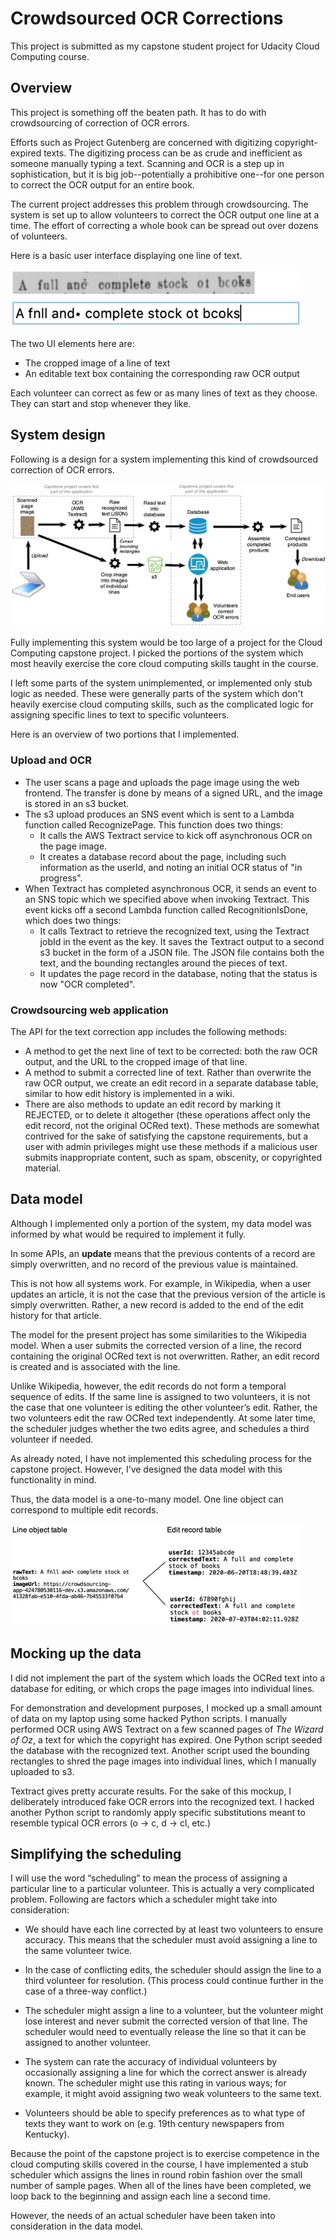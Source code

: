 # Crowdsourced OCR Corrections

This project is submitted as my capstone student project for Udacity
Cloud Computing course.


## Overview

This project is something off the beaten path.  It has to do with
crowdsourcing of correction of OCR errors.

Efforts such as Project Gutenberg are concerned with digitizing
copyright-expired texts.  The digitizing process can be as crude and
inefficient as someone manually typing a text.  Scanning and OCR is a
step up in sophistication, but it is big job--potentially a
prohibitive one--for one person to correct the OCR output for an
entire book.

The current project addresses this problem through crowdsourcing.  The
system is set up to allow volunteers to correct the OCR output one line
at a time.  The effort of correcting a whole book can be spread out over
dozens of volunteers.

Here is a basic user interface displaying one line of text.

![Alt text](images/design_02.png?raw=true "Image 2")

The two UI elements here are:
* The cropped image of a line of text
* An editable text box containing the corresponding raw OCR output

Each volunteer can correct as few or as many lines of text as they
choose.  They can start and stop whenever they like.


## System design

Following is a design for a system implementing this kind of
crowdsourced correction of OCR errors.

![Alt text](images/design_01.png?raw=true "Image 1")

Fully implementing this system would be too large of a project for the
Cloud Computing capstone project.  I picked the portions of the system
which most heavily exercise the core cloud computing skills taught in
the course.

I left some parts of the system unimplemented, or implemented only stub
logic as needed.  These were generally parts of the system which don't
heavily exercise cloud computing skills, such as the complicated logic
for assigning specific lines to text to specific volunteers.

Here is an overview of two portions that I implemented.

### Upload and OCR

* The user scans a page and uploads the page image using the web frontend.  The transfer is done by means of a signed URL, and the image is stored in an s3 bucket.
* The s3 upload produces an SNS event which is sent to a Lambda function called RecognizePage.  This function does two things:
  * It calls the AWS Textract service to kick off asynchronous OCR on the page image.
  * It creates a database record about the page, including such information as the userId, and noting an initial OCR status of "in progress".
* When Textract has completed asynchronous OCR, it sends an event to an SNS topic which we specified above when invoking Textract.  This event kicks off a second Lambda function called RecognitionIsDone, which does two things:
  * It calls Textract to retrieve the recognized text, using the Textract jobId in the event as the key.  It saves the Textract output to a second s3 bucket in the form of a JSON file.  The JSON file contains both the text, and the bounding rectangles around the pieces of text.
  * It updates the page record in the database, noting that the status is now "OCR completed".

### Crowdsourcing web application

The API for the text correction app includes the following methods:

* A method to get the next line of text to be corrected: both the raw OCR output, and the URL to the cropped image of that line.
* A method to submit a corrected line of text.  Rather than overwrite the raw OCR output, we create an edit record in a separate database table, similar to how edit history is implemented in a wiki.
* There are also methods to update an edit record by marking it REJECTED, or to delete it altogether (these operations affect only the edit record, not the original OCRed text).  These methods are somewhat contrived for the sake of satisfying the capstone requirements, but a user with admin privileges might use these methods if a malicious user submits inappropriate content, such as spam, obscenity, or copyrighted material.


## Data model

Although I implemented only a portion of the system, my data model was
informed by what would be required to implement it fully.

In some APIs, an **update** means that the previous contents of a record
are simply overwritten, and no record of the previous value is
maintained.

This is not how all systems work.  For example, in Wikipedia, when a
user updates an article, it is not the case that the previous version
of the article is simply overwritten.  Rather, a new record is added
to the end of the edit history for that article.

The model for the present project has some similarities to the
Wikipedia model.  When a user submits the corrected version of a line,
the record containing the original OCRed text is not overwritten.
Rather, an edit record is created and is associated with the line.

Unlike Wikipedia, however, the edit records do not form a temporal
sequence of edits.  If the same line is assigned to two volunteers, it
is not the case that one volunteer is editing the other volunteer’s
edit.  Rather, the two volunteers edit the raw OCRed text
independently.  At some later time, the scheduler judges whether the
two edits agree, and schedules a third volunteer if needed.

As already noted, I have not implemented this scheduling process for
the capstone project.  However, I’ve designed the data model with this
functionality in mind.

Thus, the data model is a one-to-many model.  One line object can
correspond to multiple edit records.

![Alt text](images/design_03.png?raw=true "Image 3")


## Mocking up the data

I did not implement the part of the system which loads the OCRed text into
a database for editing, or which crops the page images into individual lines.

For demonstration and development purposes, I mocked up a small amount
of data on my laptop using some hacked Python scripts.  I manually
performed OCR using AWS Textract on a few scanned pages of *The Wizard
of Oz*, a text for which the copyright has expired.  One Python script
seeded the database with the recognized text.  Another script used the
bounding rectangles to shred the page images into individual lines,
which I manually uploaded to s3.

Textract gives pretty accurate results.  For the sake of this mockup,
I deliberately introduced fake OCR errors into the recognized text.  I
hacked another Python script to randomly apply specific substitutions
meant to resemble typical OCR errors (o -> c, d -> cl, etc.)



## Simplifying the scheduling

I will use the word “scheduling” to mean the process of assigning a
particular line to a particular volunteer.  This is actually a very
complicated problem.  Following are factors which a scheduler might
take into consideration:

* We should have each line corrected by at least two volunteers to
  ensure accuracy.  This means that the scheduler must avoid assigning
  a line to the same volunteer twice.

* In the case of conflicting edits, the scheduler should assign the
  line to a third volunteer for resolution.  (This process could
  continue further in the case of a three-way conflict.)

* The scheduler might assign a line to a volunteer, but the volunteer
  might lose interest and never submit the corrected version of that
  line.  The scheduler would need to eventually release the line so
  that it can be assigned to another volunteer.

* The system can rate the accuracy of individual volunteers by
  occasionally assigning a line for which the correct answer is
  already known.  The scheduler might use this rating in various ways;
  for example, it might avoid assigning two weak volunteers to the
  same text.

* Volunteers should be able to specify preferences as to what type of
  texts they want to work on (e.g. 19th century newspapers from
  Kentucky).

Because the point of the capstone project is to exercise competence in
the cloud computing skills covered in the course, I have implemented a
stub scheduler which assigns the lines in round robin fashion over the
small number of sample pages.  When all of the lines have been
completed, we loop back to the beginning and assign each line a second
time.

However, the needs of an actual scheduler have been taken into
consideration in the data model.


